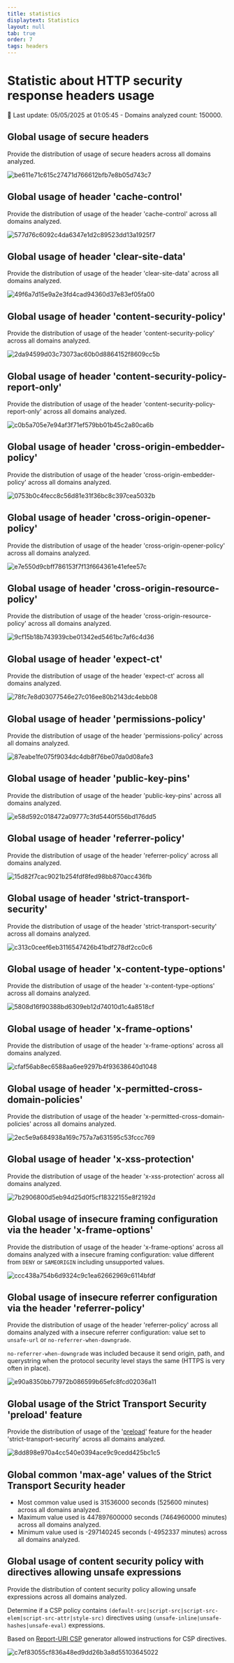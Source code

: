 ```yaml
---
title: statistics
displaytext: Statistics
layout: null
tab: true
order: 7
tags: headers
---
```


<!-- All the content of this file is generated by the script "ci/tab_stats_generate_md_file.py" -->

<!-- DO NOT EDIT IT MANUALLY -->

# Statistic about HTTP security response headers usage

<!-- markdown-link-check-disable -->



📅 Last update: 05/05/2025 at 01:05:45 - Domains analyzed count: 150000.

## Global usage of secure headers

Provide the distribution of usage of secure headers across all domains analyzed.

![be611e71c615c27471d766612bfb7e8b05d743c7](assets/tab_stats_generated_images/be611e71c615c27471d766612bfb7e8b05d743c7.png)


## Global usage of header 'cache-control'

Provide the distribution of usage of the header 'cache-control' across all domains analyzed.

![577d76c6092c4da6347e1d2c89523dd13a1925f7](assets/tab_stats_generated_images/577d76c6092c4da6347e1d2c89523dd13a1925f7.png)


## Global usage of header 'clear-site-data'

Provide the distribution of usage of the header 'clear-site-data' across all domains analyzed.

![49f6a7d15e9a2e3fd4cad94360d37e83ef05fa00](assets/tab_stats_generated_images/49f6a7d15e9a2e3fd4cad94360d37e83ef05fa00.png)


## Global usage of header 'content-security-policy'

Provide the distribution of usage of the header 'content-security-policy' across all domains analyzed.

![2da94599d03c73073ac60b0d8864152f8609cc5b](assets/tab_stats_generated_images/2da94599d03c73073ac60b0d8864152f8609cc5b.png)


## Global usage of header 'content-security-policy-report-only'

Provide the distribution of usage of the header 'content-security-policy-report-only' across all domains analyzed.

![c0b5a705e7e94af3f71ef579bb01b45c2a80ca6b](assets/tab_stats_generated_images/c0b5a705e7e94af3f71ef579bb01b45c2a80ca6b.png)


## Global usage of header 'cross-origin-embedder-policy'

Provide the distribution of usage of the header 'cross-origin-embedder-policy' across all domains analyzed.

![0753b0c4fecc8c56d81e31f36bc8c397cea5032b](assets/tab_stats_generated_images/0753b0c4fecc8c56d81e31f36bc8c397cea5032b.png)


## Global usage of header 'cross-origin-opener-policy'

Provide the distribution of usage of the header 'cross-origin-opener-policy' across all domains analyzed.

![e7e550d9cbff786153f7f13f664361e41efee57c](assets/tab_stats_generated_images/e7e550d9cbff786153f7f13f664361e41efee57c.png)


## Global usage of header 'cross-origin-resource-policy'

Provide the distribution of usage of the header 'cross-origin-resource-policy' across all domains analyzed.

![9cf15b18b743939cbe01342ed5461bc7af6c4d36](assets/tab_stats_generated_images/9cf15b18b743939cbe01342ed5461bc7af6c4d36.png)


## Global usage of header 'expect-ct'

Provide the distribution of usage of the header 'expect-ct' across all domains analyzed.

![78fc7e8d03077546e27c016ee80b2143dc4ebb08](assets/tab_stats_generated_images/78fc7e8d03077546e27c016ee80b2143dc4ebb08.png)


## Global usage of header 'permissions-policy'

Provide the distribution of usage of the header 'permissions-policy' across all domains analyzed.

![87eabe1fe075f9034dc4db8f76be07da0d08afe3](assets/tab_stats_generated_images/87eabe1fe075f9034dc4db8f76be07da0d08afe3.png)


## Global usage of header 'public-key-pins'

Provide the distribution of usage of the header 'public-key-pins' across all domains analyzed.

![e58d592c018472a09777c3fd5440f556bd176dd5](assets/tab_stats_generated_images/e58d592c018472a09777c3fd5440f556bd176dd5.png)


## Global usage of header 'referrer-policy'

Provide the distribution of usage of the header 'referrer-policy' across all domains analyzed.

![15d82f7cac9021b254fdf8fed98bb870acc436fb](assets/tab_stats_generated_images/15d82f7cac9021b254fdf8fed98bb870acc436fb.png)


## Global usage of header 'strict-transport-security'

Provide the distribution of usage of the header 'strict-transport-security' across all domains analyzed.

![c313c0ceef6eb3116547426b41bdf278df2cc0c6](assets/tab_stats_generated_images/c313c0ceef6eb3116547426b41bdf278df2cc0c6.png)


## Global usage of header 'x-content-type-options'

Provide the distribution of usage of the header 'x-content-type-options' across all domains analyzed.

![5808d16f90388bd6309eb12d74010d1c4a8518cf](assets/tab_stats_generated_images/5808d16f90388bd6309eb12d74010d1c4a8518cf.png)


## Global usage of header 'x-frame-options'

Provide the distribution of usage of the header 'x-frame-options' across all domains analyzed.

![cfaf56ab8ec6588aa6ee9297b4f93638640d1048](assets/tab_stats_generated_images/cfaf56ab8ec6588aa6ee9297b4f93638640d1048.png)


## Global usage of header 'x-permitted-cross-domain-policies'

Provide the distribution of usage of the header 'x-permitted-cross-domain-policies' across all domains analyzed.

![2ec5e9a684938a169c757a7a631595c53fccc769](assets/tab_stats_generated_images/2ec5e9a684938a169c757a7a631595c53fccc769.png)


## Global usage of header 'x-xss-protection'

Provide the distribution of usage of the header 'x-xss-protection' across all domains analyzed.

![7b2906800d5eb94d25d0f5cf18322155e8f2192d](assets/tab_stats_generated_images/7b2906800d5eb94d25d0f5cf18322155e8f2192d.png)


## Global usage of insecure framing configuration via the header 'x-frame-options'

Provide the distribution of usage of the header 'x-frame-options' across all domains analyzed with a insecure framing configuration: value different from `DENY` or `SAMEORIGIN` including unsupported values.

![ccc438a754b6d9324c9c1ea62662969c6114bfdf](assets/tab_stats_generated_images/ccc438a754b6d9324c9c1ea62662969c6114bfdf.png)


## Global usage of insecure referrer configuration via the header 'referrer-policy'

Provide the distribution of usage of the header 'referrer-policy' across all domains analyzed with a insecure referrer configuration: value set to `unsafe-url` or `no-referrer-when-downgrade`.

`no-referrer-when-downgrade` was included because it send origin, path, and querystring when the protocol security level stays the same (HTTPS is very often in place).

![e90a8350bb77972b086599b65efc8fcd02036a11](assets/tab_stats_generated_images/e90a8350bb77972b086599b65efc8fcd02036a11.png)


## Global usage of the Strict Transport Security 'preload' feature

Provide the distribution of usage of the '[preload](https://developer.mozilla.org/en-US/docs/Web/HTTP/Headers/Strict-Transport-Security#preloading_strict_transport_security)' feature for the header 'strict-transport-security' across all domains analyzed.

![8dd898e970a4cc540e0394ace9c9cedd425bc1c5](assets/tab_stats_generated_images/8dd898e970a4cc540e0394ace9c9cedd425bc1c5.png)


## Global common 'max-age' values of the Strict Transport Security header

* Most common value used is 31536000 seconds (525600 minutes) across all domains analyzed.
* Maximum value used is 447897600000 seconds (7464960000 minutes) across all domains analyzed.
* Minimum value used is -297140245 seconds (-4952337 minutes) across all domains analyzed.


## Global usage of content security policy with directives allowing unsafe expressions

Provide the distribution of content security policy allowing unsafe expressions across all domains analyzed.

Determine if a CSP policy contains `(default-src|script-src|script-src-elem|script-src-attr|style-src)` directives using `(unsafe-inline|unsafe-hashes|unsafe-eval)` expressions.

Based on [Report-URI CSP](https://report-uri.com/home/generate) generator allowed instructions for CSP directives.

![c7ef83055cf836a48ed9dd26b3a8d55103645022](assets/tab_stats_generated_images/c7ef83055cf836a48ed9dd26b3a8d55103645022.png)

